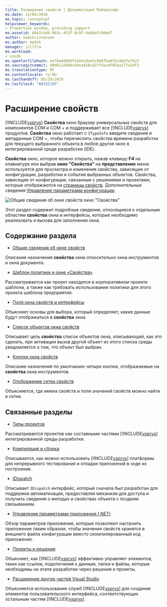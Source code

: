 ```yaml
---
title: Расширение свойств | Документация Майкрософт
ms.date: 11/04/2016
ms.topic: conceptual
helpviewer_keywords:
- Properties window, providing support
ms.assetid: 68e2cbd4-861c-453f-8c9f-4ab6afc80e67
author: madskristensen
ms.author: madsk
manager: jillfra
ms.workload:
- vssdk
ms.openlocfilehash: ee70a4d88dfc6eb1dae5c0d8fba0fb1deb7a7621
ms.sourcegitcommit: 40d612240dc5bea418cd27fdacdf85ea177e2df3
ms.translationtype: MT
ms.contentlocale: ru-RU
ms.lasthandoff: 05/29/2019
ms.locfileid: "66332195"
---
```

# <a name="extend-properties"></a>Расширение свойств
[!INCLUDE[vsprvs](../../code-quality/includes/vsprvs_md.md)] **Свойства** окно браузер универсальных свойств для компонентов COM и COM + и поддерживает все [!INCLUDE[vsprvs](../../code-quality/includes/vsprvs_md.md)] продуктов. **Свойства** окно работает с `ITypeInfo` введите сведения и метаданные COM +, чтобы перечислить свойства времени разработки для текущего выбранного объекта в любое другое окно в интегрированной среде разработки (IDE).

 **Свойства** окно, которое можно открыть, нажав клавишу **F4** на клавиатуре или выбрав **окно "Свойства"** на **представление** меню используется для просмотра и изменения свойства, зависящие от конфигурации, разработки и события выбранных объектов. Свойства, зависящие от конфигурации, связанные с решениями и проектами, которые отображаются на [страницы свойств](../../extensibility/internals/property-pages.md). Дополнительные сведения [Управление параметрами конфигурации](../../extensibility/internals/managing-configuration-options.md).

 ![Общие сведения об окне свойств](../../extensibility/internals/media/vspropertieswindow.png "vsPropertiesWindow") окно "Свойства"

 Этот раздел содержит подробные сведения, относящиеся к отдельным областям **свойства** окна и интерфейсы, которые необходимо реализовать и вызова для заполнения окна.

## <a name="in-this-section"></a>Содержание раздела
- [Общие сведения об окне свойств](../../extensibility/internals/properties-window-overview.md)

 Описание назначения **свойства** окна относительно окна инструментов и окна документа.

- [Шаблон политики и окне «Свойства»](../../extensibility/internals/template-policy-and-the-properties-window.md)

 Рассматривается как проект находится в корпоративном проекте шаблона, а также как требовать использование политики для этого проекта шаблона предприятия.

- [Поля окна свойств и интерфейсы](../../extensibility/internals/properties-window-fields-and-interfaces.md)

 Объясняет основы для выбора, который определяет, какие данные будут отображаться в **свойства** окна.

- [Список объектов окна свойств](../../extensibility/internals/properties-window-object-list.md)

 Описывает цель **свойства** список объектов окна, описывающий, как это сделать, при активации вызов другой объект из этого списка среды уведомляется о том, что объект был выбран.

- [Кнопки окна свойств](../../extensibility/internals/properties-window-buttons.md)

 Описание назначения по умолчанию четыре кнопки, отображаемые на **свойства** окна инструментов.

- [Отображение сетки свойств](../../extensibility/internals/properties-display-grid.md)

 Объясняется, где имена свойств и поля значений свойств можно найти в сетке.

## <a name="related-sections"></a>Связанные разделы
- [Типы проектов](../../extensibility/internals/project-types.md)

 Рассматривается проектов как составными частями [!INCLUDE[vsprvs](../../code-quality/includes/vsprvs_md.md)] интегрированной среды разработки.

- [Компиляция и сборка](../../ide/compiling-and-building-in-visual-studio.md)

 Описывается, как можно использовать [!INCLUDE[vsprvs](../../code-quality/includes/vsprvs_md.md)] платформы для непрерывного тестирования и отладки приложений в ходе их построения.

- [IDispatch](/previous-versions/windows/desktop/api/oaidl/nn-oaidl-idispatch)

 Описывает `IDispatch` интерфейс, который сначала был разработан для поддержки автоматизации, предоставляя механизм для доступа и получить сведения о методах и свойствах объекта с поздним связыванием.

- [Управление параметрами приложения (.NET)](../../ide/managing-application-settings-dotnet.md)

 Обзор параметров приложения, которые позволяют настроить приложение таким образом, чтобы значения свойств хранятся в внешнего файла конфигурации вместо скомпилированный код приложения.

- [Проекты и решения](../../ide/solutions-and-projects-in-visual-studio.md)

 Объясняет, как [!INCLUDE[vsprvs](../../code-quality/includes/vsprvs_md.md)] эффективно управляет элементов, таких как ссылки, подключения к данным, папки и файлы, которые необходимы на этапе разработки через решения и проекты.

- [Расширение других частей Visual Studio](../../extensibility/extending-other-parts-of-visual-studio.md)

 Объясняется использование служб [!INCLUDE[vsprvs](../../code-quality/includes/vsprvs_md.md)] для создания элементов пользовательского интерфейса, соответствующих остальным частям [!INCLUDE[vsprvs](../../code-quality/includes/vsprvs_md.md)].